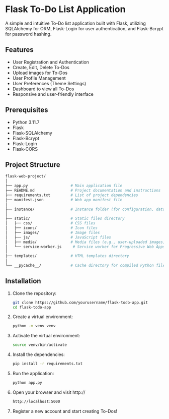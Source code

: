 # Flask To-Do List Application

A simple and intuitive To-Do list application built with Flask, utilizing SQLAlchemy for ORM, Flask-Login for user authentication, and Flask-Bcrypt for password hashing.

## Features

- User Registration and Authentication
- Create, Edit, Delete To-Dos
- Upload images for To-Dos
- User Profile Management
- User Preferences (Theme Settings)
- Dashboard to view all To-Dos
- Responsive and user-friendly interface

## Prerequisites

- Python 3.11.7
- Flask
- Flask-SQLAlchemy
- Flask-Bcrypt
- Flask-Login
- Flask-CORS

## Project Structure

```bash
flask-web-project/
│
├── app.py                   # Main application file
├── README.md                # Project documentation and instructions
├── requirements.txt         # List of project dependencies
├── manifest.json            # Web app manifest file
│
├── instance/                # Instance folder (for configuration, databases, etc.)
│
├── static/                  # Static files directory
│   ├── css/                 # CSS files
│   ├── icons/               # Icon files
│   ├── images/              # Image files
│   ├── js/                  # JavaScript files
│   ├── media/               # Media files (e.g., user-uploaded images)
│   └── service-worker.js     # Service worker for Progressive Web Apps (PWA)
│
├── templates/               # HTML templates directory
│
└── __pycache__/             # Cache directory for compiled Python files
```

## Installation

1. Clone the repository:
   ```bash
   git clone https://github.com/yourusername/flask-todo-app.git
   cd flask-todo-app
    ```
2. Create a virtual environment:
    ```bash
    python -m venv venv
    ```
3. Activate the virtual environment:
    ```bash
    source venv/bin/activate
    ```
4. Install the dependencies:
    ```bash
    pip install -r requirements.txt
    ```
5. Run the application:
    ```bash
    python app.py
    ```
6. Open your browser and visit http://
    ```bash
    http://localhost:5000
    ```
7. Register a new account and start creating To-Dos!

